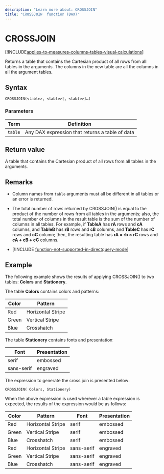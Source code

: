 ```yaml
---
description: "Learn more about: CROSSJOIN"
title: "CROSSJOIN  function (DAX)"
---
```

# CROSSJOIN

[!INCLUDE[applies-to-measures-columns-tables-visual-calculations](includes/applies-to-measures-columns-tables-visual-calculations.md)]

Returns a table that contains the Cartesian product of all rows from all tables in the arguments. The columns in the new table are all the columns in all the argument tables.

## Syntax

```dax
CROSSJOIN(<table>, <table>[, <table>]…)
```

### Parameters

|Term|Definition|
|--------|--------------|
|`table`|Any DAX expression that returns a table of data|

## Return value

A table that contains the Cartesian product of all rows from all tables in the arguments.

## Remarks

- Column names from `table` arguments must all be different in all tables or an error is returned.

- The total number of rows returned by CROSSJOIN() is equal to the product of the number of rows from all tables in the arguments; also, the total number of columns in the result table is the sum of the number of columns in all tables. For example, if **TableA** has **rA** rows and **cA** columns, and **TableB** has **rB** rows and **cB** columns, and **TableC** has **rC** rows and **cC** column; then, the resulting table has **rA × rb × rC** rows and **cA + cB + cC** columns.

- [!INCLUDE [function-not-supported-in-directquery-mode](includes/function-not-supported-in-directquery-mode.md)]

## Example

The following example shows the results of applying CROSSJOIN() to two tables: **Colors** and **Stationery**.

The table **Colors** contains colors and patterns:

|Color|Pattern|
|---------|-----------|
|Red|Horizontal Stripe|
|Green|Vertical Stripe|
|Blue|Crosshatch|

The table **Stationery** contains fonts and presentation:

|Font|Presentation|
|--------|----------------|
|serif|embossed|
|sans-serif|engraved|

The expression to generate the cross join is presented below:

```dax
CROSSJOIN( Colors, Stationery)
```

When the above expression is used wherever a table expression is expected, the results of the expression would be as follows:

|Color|Pattern|Font|Presentation|
|---------|-----------|---------|-----------|
|Red|Horizontal Stripe|serif|embossed|
|Green|Vertical Stripe|serif|embossed|
|Blue|Crosshatch|serif|embossed|
|Red|Horizontal Stripe|sans-serif|engraved|
|Green|Vertical Stripe|sans-serif|engraved|
|Blue|Crosshatch|sans-serif|engraved|

